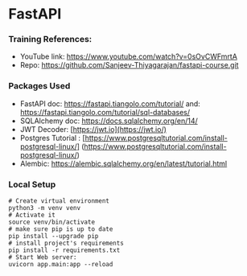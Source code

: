# FastAPI

### Training References:

- YouTube link: https://www.youtube.com/watch?v=0sOvCWFmrtA
- Repo: https://github.com/Sanjeev-Thiyagarajan/fastapi-course.git

### Packages Used

- FastAPI doc: https://fastapi.tiangolo.com/tutorial/ and: https://fastapi.tiangolo.com/tutorial/sql-databases/
- SQLAlchemy doc: https://docs.sqlalchemy.org/en/14/
- JWT Decoder: [https://jwt.io](https://jwt.io/)
- Postgres Tutorial : [https://www.postgresqltutorial.com/install-postgresql-linux/] (https://www.postgresqltutorial.com/install-postgresql-linux/)
- Alembic: https://alembic.sqlalchemy.org/en/latest/tutorial.html

### Local Setup

```
# Create virtual environment
python3 -m venv venv
# Activate it
source venv/bin/activate
# make sure pip is up to date
pip install --upgrade pip
# install project's requirements
pip install -r requirements.txt
# Start Web server: 
uvicorn app.main:app --reload


```